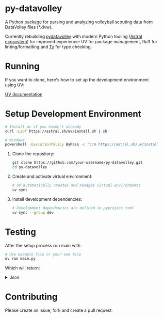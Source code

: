 # py-datavolley

A Python package for parsing and analyzing volleyball scouting data from DataVolley files (\*.dvw).

Currently rebuilding [pydatavolley](https://github.com/openvolley/pydatavolley) with modern Python tooling ([Astral ecosystem](https://docs.astral.sh/)) for improved experience: UV for package management, Ruff for linting/formatting and [Ty](https://github.com/astral-sh/ty) for type checking.

# Running

If you want to clone, here's how to set up the development environment using UV:

[UV documentation](https://docs.astral.sh/uv/getting-started/installation/)

# Setup Development Environment

```bash
# Install uv if you haven't already
curl -LsSf https://astral.sh/uv/install.sh | sh

# Windows
powershell -ExecutionPolicy ByPass -c "irm https://astral.sh/uv/install.ps1 | iex"
```

1. Clone the repository:

   ```bash
   git clone https://github.com/your-username/py-datavolley.git
   cd py-datavolley
   ```

2. Create and activate virtual environment:

   ```bash
   # UV automatically creates and manages virtual environments
   uv sync
   ```

3. Install development dependencies:
   ```bash
   # Development dependencies are defined in pyproject.toml
   uv sync --group dev
   ```

# Testing

After the setup process run main with:

```python
# Use example file or your own file
uv run main.py
```

Which will return:

<details>
<summary>Json</summary>

```json
[   {
        "match_id": "106859",
        "video_time": 495,
        "code": "a02RM-~~~58AM~~00B",
        "team": "University of Dayton",
        "player_number": 2,
        "player_name": "Maura Collins",
        "player_id": "-230138",
        "skill": "Reception",
        "skill_subtype": "Jump Float",
        "evaluation_code": "-",
        "setter_position": None,
        "attack_code": None,
        "set_code": None,
        "set_type": None,
        "start_zone": "5",
        "end_zone": "8",
        "end_subzone": "A",
        "num_players_numeric": None,
        "home_team_score": "0",
        "visiting_team_score": "0",
        "home_setter_position": "1",
        "visiting_setter_position": "6",
        "custom_code": None,
        "home_p1": "19",
        "home_p2": "9",
        "home_p3": "11",
        "home_p4": "15",
        "home_p5": "10",
        "home_p6": "7",
        "visiting_p1": "1",
        "visiting_p2": "16",
        "visiting_p3": "17",
        "visiting_p4": "10",
        "visiting_p5": "6",
        "visiting_p6": "8",
        "start_coordinate": "0431",
        "mid_coordinate": "-1-1",
        "end_coordinate": "7642",
        "point_phase": None,
        "attack_phase": None,
        "start_coordinate_x": 1.26875,
        "start_coordinate_y": 0.09259600000000001,
        "mid_coordinate_x": None,
        "mid_coordinate_y": None,
        "end_coordinate_x": 1.68125,
        "end_coordinate_y": 5.425924,
        "set_number": "1",
        "home_team": "University of Louisville",
        "visiting_team": "University of Dayton",
        "home_team_id": 17,
        "visiting_team_id": 42,
        "point_won_by": None,
        "serving_team": None,
        "receiving_team": None,
        "rally_number": None,
        "possesion_number": None
    }
]
```

</details>

# Contributing

Please create an issue, fork and create a pull request.
